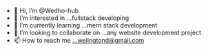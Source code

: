 - 👋 Hi, I’m @Wedho-hub
- 👀 I’m interested in ...fullstack developing
- 🌱 I’m currently learning ...mern stack development 
- 💞️ I’m looking to collaborate on ...any website development project
- 📫 How to reach me ...welingtond@gmail.com

<!---
Wedho-hub/Wedho-hub is a ✨ special ✨ repository because its `README.md` (this file) appears on your GitHub profile.
You can click the Preview link to take a look at your changes.
--->
